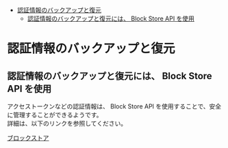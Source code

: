 <!-- TOC START min:1 max:3 link:true asterisk:false update:true -->
- [認証情報のバックアップと復元](#認証情報のバックアップと復元)
  - [認証情報のバックアップと復元には、 Block Store API を使用](#認証情報のバックアップと復元には-block-store-api-を使用)
<!-- TOC END -->


# 認証情報のバックアップと復元

## 認証情報のバックアップと復元には、 Block Store API を使用

アクセストークンなどの認証情報は、 Block Store API を使用することで、安全に管理することができるようです。  
詳細は、以下のリンクを参照してください。

[ブロックストア](https://developers.google.com/identity/blockstore/android?hl=ja)
